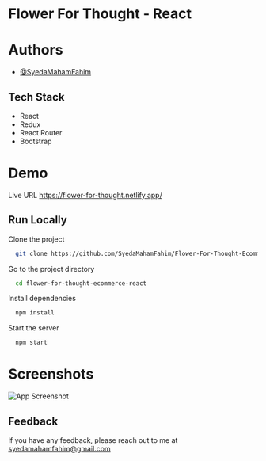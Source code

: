 
# Flower For Thought - React







# Authors

- [@SyedaMahamFahim](https://github.com/SyedaMahamFahim/)

## Tech Stack
- React
- Redux
- React Router
- Bootstrap





# Demo

Live URL 
https://flower-for-thought.netlify.app/

## Run Locally

Clone the project

```bash
  git clone https://github.com/SyedaMahamFahim/Flower-For-Thought-Ecommerce-React.git
```

Go to the project directory

```bash
  cd flower-for-thought-ecommerce-react
```

Install dependencies

```bash
  npm install
```

Start the server

```bash
  npm start
```
# Screenshots

![App Screenshot](https://user-images.githubusercontent.com/79671325/189241283-9f7914ca-df05-4c9c-a49a-08d54f407612.png)



## Feedback

If you have any feedback, please reach out to me at syedamahamfahim@gmail.com

